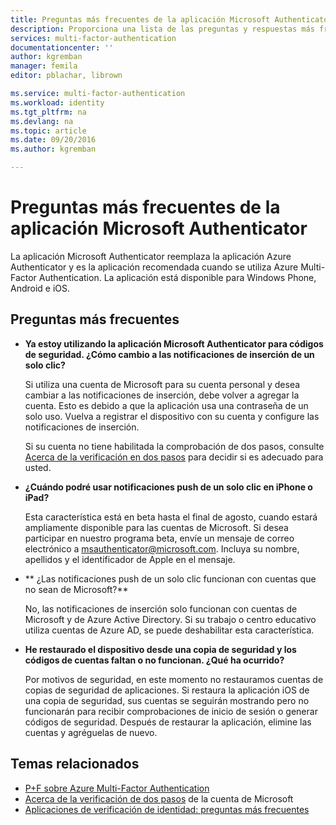 ```yaml
---
title: Preguntas más frecuentes de la aplicación Microsoft Authenticator
description: Proporciona una lista de las preguntas y respuestas más frecuentes relacionadas con la aplicación Microsoft Authentication y Azure Multi-Factor Authentication.
services: multi-factor-authentication
documentationcenter: ''
author: kgremban
manager: femila
editor: pblachar, librown

ms.service: multi-factor-authentication
ms.workload: identity
ms.tgt_pltfrm: na
ms.devlang: na
ms.topic: article
ms.date: 09/20/2016
ms.author: kgremban

---
```

# Preguntas más frecuentes de la aplicación Microsoft Authenticator
La aplicación Microsoft Authenticator reemplaza la aplicación Azure Authenticator y es la aplicación recomendada cuando se utiliza Azure Multi-Factor Authentication. La aplicación está disponible para Windows Phone, Android e iOS.

## Preguntas más frecuentes
* **Ya estoy utilizando la aplicación Microsoft Authenticator para códigos de seguridad. ¿Cómo cambio a las notificaciones de inserción de un solo clic?**
  
    Si utiliza una cuenta de Microsoft para su cuenta personal y desea cambiar a las notificaciones de inserción, debe volver a agregar la cuenta. Esto es debido a que la aplicación usa una contraseña de un solo uso. Vuelva a registrar el dispositivo con su cuenta y configure las notificaciones de inserción.
  
    Si su cuenta no tiene habilitada la comprobación de dos pasos, consulte [Acerca de la verificación en dos pasos](https://support.microsoft.com/help/12408/microsoft-account-about-two-step-verification) para decidir si es adecuado para usted.
* **¿Cuándo podré usar notificaciones push de un solo clic en iPhone o iPad?**
  
    Esta característica está en beta hasta el final de agosto, cuando estará ampliamente disponible para las cuentas de Microsoft. Si desea participar en nuestro programa beta, envíe un mensaje de correo electrónico a msauthenticator@microsoft.com. Incluya su nombre, apellidos y el identificador de Apple en el mensaje.
* ** ¿Las notificaciones push de un solo clic funcionan con cuentas que no sean de Microsoft?**
  
    No, las notificaciones de inserción solo funcionan con cuentas de Microsoft y de Azure Active Directory. Si su trabajo o centro educativo utiliza cuentas de Azure AD, se puede deshabilitar esta característica.
* **He restaurado el dispositivo desde una copia de seguridad y los códigos de cuentas faltan o no funcionan. ¿Qué ha ocurrido?**
  
    Por motivos de seguridad, en este momento no restauramos cuentas de copias de seguridad de aplicaciones. Si restaura la aplicación iOS de una copia de seguridad, sus cuentas se seguirán mostrando pero no funcionarán para recibir comprobaciones de inicio de sesión o generar códigos de seguridad. Después de restaurar la aplicación, elimine las cuentas y agréguelas de nuevo.

## Temas relacionados
* [P+F sobre Azure Multi-Factor Authentication ](multi-factor-authentication-faq.md)
* [Acerca de la verificación de dos pasos](https://support.microsoft.com/help/12408/microsoft-account-about-two-step-verification) de la cuenta de Microsoft
* [Aplicaciones de verificación de identidad: preguntas más frecuentes](https://support.microsoft.com/help/12414/microsoft-account-identity-verification-apps-faq)

<!---HONumber=AcomDC_0921_2016-->